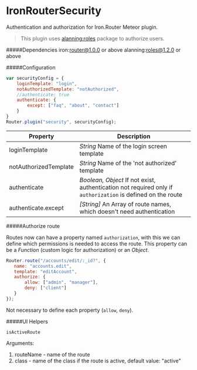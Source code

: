 # IronRouterSecurity

Authentication and authorization for Iron.Router Meteor plugin.

> This plugin uses [alanning:roles](https://github.com/alanning/meteor-roles) package to authorize users.

#####Dependencies
    iron:router@1.0.0 or above
    alanning:roles@1.2.0 or above

#####Configuration
```js
var securityConfig = {
    loginTemplate: "login",
    notAuthorizedTemplate: "notAuthorized",
    //authenticate: true
    authenticate: {
        except: ["faq", "about", "contact"]
    }
}
Router.plugin("security", securityConfig);
```
|Property | Description|
|---------|------------|
| loginTemplate | *String* Name of the login screen template|
| notAuthorizedTemplate | *String* Name of the 'not authorized' template|
| authenticate | *Boolean, Object* If not exist, authentication not required only if `authorization` is defined on the route|
| authenticate.except | *[String]* An Array of route names, which doesn't need authentication|


#####Authorize route

Routes now can have a property named `authorization`, with this we can define which permissions is needed to access the route. 
This property can be a *Function* (custom logic for authorization) or an *Object*.
 
 ```js
Router.route("/accounts/edit/:_id?", {
    name: "accounts.edit",
    template: "editAccount",
    authorize: {
        allow: ["admin", "manager"],
        deny: ["client"]
    }   
});
```

Not necessary to define each property (`allow`, `deny`).

#####UI Helpers

`isActiveRoute` 

Arguments:

1. routeName - name of the route
2. class - name of the class if the route is active, default value: "active"

